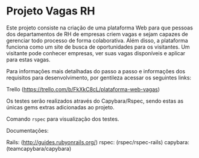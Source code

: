 # Projeto Vagas RH

Este projeto consiste na criação de uma plataforma Web para que pessoas dos departamentos de RH de empresas criem vagas e sejam capazes de gerenciar todo processo de forma colaborativa. Além disso, a plataforma funciona como um site de busca de oportunidades para os visitantes. Um visitante pode conhecer empresas, ver suas vagas
disponíveis e aplicar para estas vagas.

Para informações mais detalhadas do passo a passo e informações dos requisitos para desenvolvimento, por gentileza acessar os seguintes links: 

Trello (https://trello.com/b/FkXkC8cL/plataforma-web-vagas)

Os testes serão realizados através do Capybara/Rspec, sendo estas as únicas gems extras adicionadas ao projeto.

Comando `rspec` para visualização dos testes.

Documentações:

Rails: (http://guides.rubyonrails.org/)
rspec: (rspec/rspec-rails)
capybara: (teamcapybara/capybara)